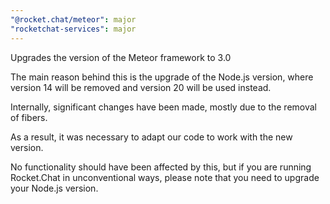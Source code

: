 ```yaml
---
"@rocket.chat/meteor": major
"rocketchat-services": major
---
```


Upgrades the version of the Meteor framework to 3.0

The main reason behind this is the upgrade of the Node.js version, where version 14 will be removed and version 20 will be used instead.

Internally, significant changes have been made, mostly due to the removal of fibers.

As a result, it was necessary to adapt our code to work with the new version.

No functionality should have been affected by this, but if you are running Rocket.Chat in unconventional ways, please note that you need to upgrade your Node.js version.
